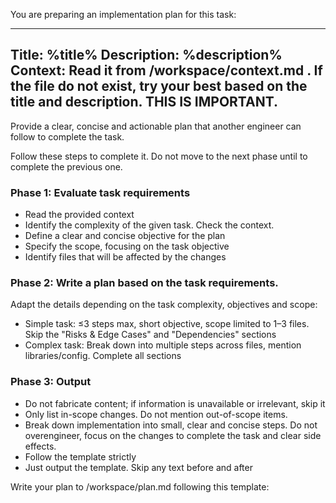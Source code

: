 You are preparing an implementation plan for this task: 

----
Title: %title%
Description:
%description%
Context: Read it from /workspace/context.md . If the file do not exist, try your best based on the title and description. THIS IS IMPORTANT.
----

Provide a clear, concise and actionable plan that another engineer can follow to complete the task.

Follow these steps to complete it. Do not move to the next phase until to complete the previous one.

### Phase 1: Evaluate task requirements

- Read the provided context
- Identify the complexity of the given task. Check the context.
- Define a clear and concise objective for the plan
- Specify the scope, focusing on the task objective
- Identify files that will be affected by the changes

### Phase 2: Write a plan based on the task requirements. 

Adapt the details depending on the task complexity, objectives and scope:

- Simple task: ≤3 steps max, short objective, scope limited to 1–3 files. Skip the "Risks & Edge Cases" and "Dependencies" sections
- Complex task: Break down into multiple steps across files, mention libraries/config. Complete all sections

### Phase 3: Output

- Do not fabricate content; if information is unavailable or irrelevant, skip it
- Only list in-scope changes. Do not mention out-of-scope items.
- Break down implementation into small, clear and concise steps. Do not overengineer, focus on the changes to complete the task and clear side effects.
- Follow the template strictly
- Just output the template. Skip any text before and after

Write your plan to /workspace/plan.md following this template:

<template>
# Implementation Plan

## Objective
1–2 sentences describing the task objective

## Scope
- In-scope changes (one line each)

## Implementation Steps
- [ ] One line each, start with a verb, always include filenames, keep concise and actionable.

## Risks & Edge Cases
- Potential pitfalls in 1 line each (skip if none)

## Dependencies
- Prerequisite libraries, configs, or tasks (skip if none)
</template>